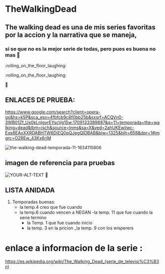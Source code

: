 # TheWalkingDead
 
## The walking dead es una de mis series favoritas por la accion y la narrativa que se maneja, 

### si se que no es la mejor serie de todas, pero pues es buena no mas 🤣

:rolling_on_the_floor_laughing: 

:rolling_on_the_floor_laughing:

🤣

## ENLACES DE PRUEBA: 

https://www.google.com/search?client=opera-gx&hs=k5P&sca_esv=4fbfcb9c8f0bb25b&sxsrf=ACQVn0-3WB01Zf_Ux0kLnIgyrEYscVg15w:1709133389887&q=11+temporada+the+walking+dead&tbm=isch&source=lnms&sa=X&ved=2ahUKEwiiwc-Eqs6EAxXXRDABHTW6DiEQ0pQJegQIDBAB&biw=1325&bih=658&dpr=1#imgrc=O2REw_43Kx6rjM

![the-walking-dead-temporada-11-1634115806](https://github.com/HDZaid/TheWalkingDead/assets/99771358/9a7519f8-501c-4a41-8ecd-7c9d95f7e278)



## imagen de referencia para pruebas 

<picture>
 <source media="(prefers-color-scheme: dark)" srcset="YOUR-DARKMODE-IMAGE">
 <source media="(prefers-color-scheme: light)" srcset="YOUR-LIGHTMODE-IMAGE">
 <img alt="YOUR-ALT-TEXT" src="YOUR-DEFAULT-IMAGE">
</picture>
 🤣

## LISTA ANIDADA 

1. Temporadas buenas:
   - la temp.4 creo que fue cuando
   - la temp.6 cuando vencen a NEGAN
     -la temp. 11 que fue cuando la serie termino
      * la Temp. 1 que fue cuando inicio
      * la temp. 3 en la pricion
        _la temp. 9 con los wisperers 

# enlace a informacion de la serie : 

https://es.wikipedia.org/wiki/The_Walking_Dead_(serie_de_televisi%C3%B3n)
